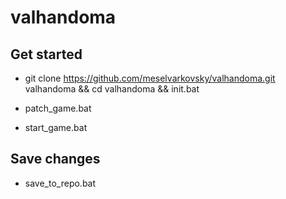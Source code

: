 # valhandoma

## Get started

* git clone https://github.com/meselvarkovsky/valhandoma.git valhandoma && cd valhandoma && init.bat

* patch_game.bat

* start_game.bat

## Save changes

* save_to_repo.bat
